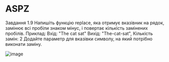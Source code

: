 # ASPZ
Завдання 1.9
Напишіть функцію replace, яка отримує вказівник на рядок, замінює всі пробіли знаком мінус, і повертає кількість замінених пробілів.
Приклад:
Вхід: "The cat sat"
Вихід: "The-cat-sat", Кількість замін: 2
 Додайте параметр для вказівки символу, на який потрібно виконати заміну.



![image](https://github.com/user-attachments/assets/9b024d94-44b6-4e83-96e9-26e714241c65)
